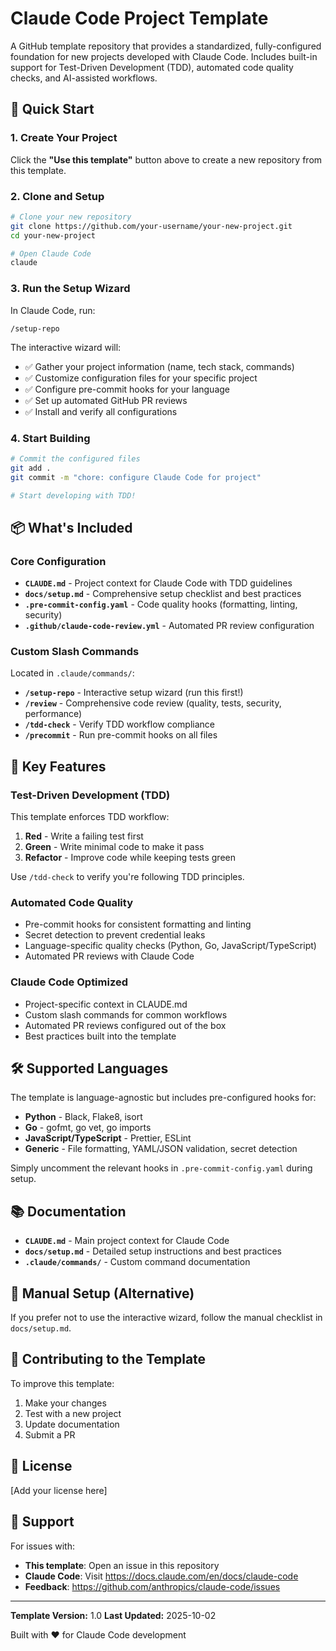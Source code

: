 # Claude Code Project Template

A GitHub template repository that provides a standardized, fully-configured foundation for new projects developed with Claude Code. Includes built-in support for Test-Driven Development (TDD), automated code quality checks, and AI-assisted workflows.

## 🚀 Quick Start

### 1. Create Your Project

Click the **"Use this template"** button above to create a new repository from this template.

### 2. Clone and Setup

```bash
# Clone your new repository
git clone https://github.com/your-username/your-new-project.git
cd your-new-project

# Open Claude Code
claude
```

### 3. Run the Setup Wizard

In Claude Code, run:

```text
/setup-repo
```

The interactive wizard will:

- ✅ Gather your project information (name, tech stack, commands)
- ✅ Customize configuration files for your specific project
- ✅ Configure pre-commit hooks for your language
- ✅ Set up automated GitHub PR reviews
- ✅ Install and verify all configurations

### 4. Start Building

```bash
# Commit the configured files
git add .
git commit -m "chore: configure Claude Code for project"

# Start developing with TDD!
```

## 📦 What's Included

### Core Configuration

- **`CLAUDE.md`** - Project context for Claude Code with TDD guidelines
- **`docs/setup.md`** - Comprehensive setup checklist and best practices
- **`.pre-commit-config.yaml`** - Code quality hooks (formatting, linting, security)
- **`.github/claude-code-review.yml`** - Automated PR review configuration

### Custom Slash Commands

Located in `.claude/commands/`:

- **`/setup-repo`** - Interactive setup wizard (run this first!)
- **`/review`** - Comprehensive code review (quality, tests, security, performance)
- **`/tdd-check`** - Verify TDD workflow compliance
- **`/precommit`** - Run pre-commit hooks on all files

## 🎯 Key Features

### Test-Driven Development (TDD)

This template enforces TDD workflow:

1. **Red** - Write a failing test first
2. **Green** - Write minimal code to make it pass
3. **Refactor** - Improve code while keeping tests green

Use `/tdd-check` to verify you're following TDD principles.

### Automated Code Quality

- Pre-commit hooks for consistent formatting and linting
- Secret detection to prevent credential leaks
- Language-specific quality checks (Python, Go, JavaScript/TypeScript)
- Automated PR reviews with Claude Code

### Claude Code Optimized

- Project-specific context in CLAUDE.md
- Custom slash commands for common workflows
- Automated PR reviews configured out of the box
- Best practices built into the template

## 🛠️ Supported Languages

The template is language-agnostic but includes pre-configured hooks for:

- **Python** - Black, Flake8, isort
- **Go** - gofmt, go vet, go imports
- **JavaScript/TypeScript** - Prettier, ESLint
- **Generic** - File formatting, YAML/JSON validation, secret detection

Simply uncomment the relevant hooks in `.pre-commit-config.yaml` during setup.

## 📚 Documentation

- **`CLAUDE.md`** - Main project context for Claude Code
- **`docs/setup.md`** - Detailed setup instructions and best practices
- **`.claude/commands/`** - Custom command documentation

## 🔧 Manual Setup (Alternative)

If you prefer not to use the interactive wizard, follow the manual checklist in `docs/setup.md`.

## 🤝 Contributing to the Template

To improve this template:

1. Make your changes
2. Test with a new project
3. Update documentation
4. Submit a PR

## 📝 License

[Add your license here]

## 🙋 Support

For issues with:

- **This template**: Open an issue in this repository
- **Claude Code**: Visit <https://docs.claude.com/en/docs/claude-code>
- **Feedback**: <https://github.com/anthropics/claude-code/issues>

---

**Template Version:** 1.0
**Last Updated:** 2025-10-02

Built with ❤️ for Claude Code development
